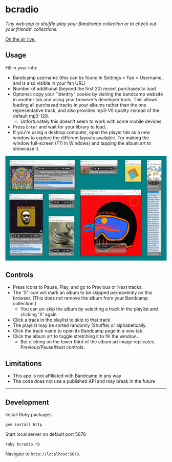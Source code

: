 # bcradio

_Tiny web app to shuffle-play your Bandcamp collection or to check out your friends' collections._ 

[On the air live.](http://bcradio.muskratworks.com)

## Usage

Fill in your info:
* Bandcamp username (this can be found in Settings > Fan > Username, and is also visible in your fan URL)
* Number of additional (beyond the first 20) recent purchases to load
* Optional: copy your "identity" cookie by visiting the bandcamp website in another tab and using your browser's developer tools. This allows loading all purchased tracks in your albums rather than the one representative track, and also provides mp3-V0 quality instead of the default mp3-128.
   * Unfortunately this doesn't seem to work with some mobile devices
* Press `Enter` and wait for your library to load.
* If you're using a desktop computer, open the player tab as a new window to explore the different layouts available. Try making the window full-screen (F11 in Windows) and tapping the album art to showcase it.

![](images/responsive-demo.jpg)

## Controls

* Press icons to Pause, Play, and go to Previous or Next tracks.
* The 'X' icon will mark an album to be skipped permanently on this browser. (This does not remove the album from your Bandcamp collection.)
   * You can un-skip the album by selecting a track in the playlist and clicking 'X' again.
* Click a track in the playlist to skip to that track.
* The playlist may be sorted randomly (Shuffle) or alphabetically.
* Click the track name to open its Bandcamp page in a new tab.
* Click the album art to toggle stretching it to fill the window...
   * But clicking on the lower third of the album art image replicates Previous/Pause/Next controls.

## Limitations

* This app is not affiliated with Bandcamp in any way
* The code does not use a published API and may break in the future

-------------
## Development

Install Ruby packages
```
gem install http
````

Start local server on default port 5678
```
ruby bcradio.rb
```

Navigate to `http://localhost:5678`. 

